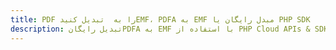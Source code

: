 ---title: PDF را به  تبدیل کنیدEMF، PDFA به EMF مبدل رایگان یا PHP SDKdescription: تبدیل رایگانPDFA به EMF با استفاده از PHP Cloud APIs & SDK همچنین اسناد PDF را در Cloud ایجاد، ویرایش و رندر کنید.---
